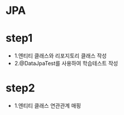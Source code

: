 # JPA
# step1
* 1.엔티티 클래스와 리포지토리 클래스 작성
* 2.@DataJpaTest를 사용하여 학습테스트 작성

# step2
* 1.엔티티 클래스 연관관계 매핑
   